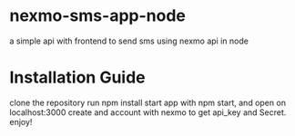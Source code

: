 # nexmo-sms-app-node
a simple api with frontend to send sms using nexmo api in node
# Installation Guide
clone the repository
run npm install
start app with npm start, and open on localhost:3000
create and account with nexmo to get api_key and Secret.
enjoy!
